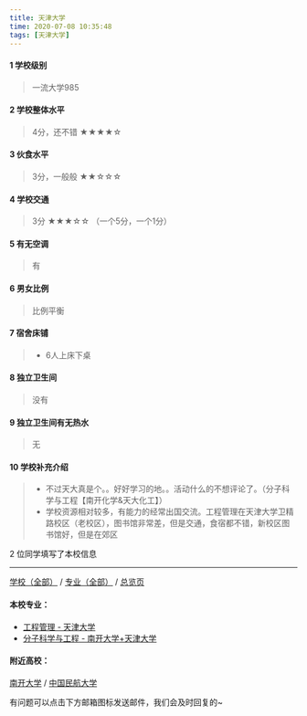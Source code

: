 ```yaml
---
title: 天津大学
time: 2020-07-08 10:35:48
tags: [天津大学]
---
```

#### 1 学校级别
> 一流大学985


#### 2 学校整体水平
> 4分，还不错
★★★★☆


#### 3 伙食水平
>  3分，一般般
★★☆☆☆


#### 4 学校交通
> 3分
★★★☆☆
（一个5分，一个1分）


#### 5 有无空调
> 有


#### 6 男女比例
> 比例平衡


#### 7 宿舍床铺
> - 6人上床下桌
 

#### 8 独立卫生间
> 没有


#### 9 独立卫生间有无热水
> 无


#### 10 学校补充介绍
> - 不过天大真是个。。好好学习的地。。活动什么的不想评论了。（分子科学与工程【南开化学&天大化工】）
> - 学校资源相对较多，有能力的经常出国交流。工程管理在天津大学卫精路校区（老校区），图书馆非常差，但是交通，食宿都不错，新校区图书馆好，但是在郊区

2 位同学填写了本校信息
***
[学校（全部）](https://univgo.github.io/2020/07/09/学校汇总页) / [专业（全部）](https://univgo.github.io/2020/07/09/专业汇总页) / [总览页](https://univgo.github.io/2020/07/09/总览)
#### 本校专业：
- [工程管理 - 天津大学](https://univgo.github.io/2020/07/08/工程管理%20-%20天津大学)
- [分子科学与工程 - 南开大学+天津大学](https://univgo.github.io/2020/07/08/分子科学与工程%20-%20南开大学+天津大学)

#### 附近高校：
[南开大学](https://univgo.github.io/2020/07/08/南开大学) / [中国民航大学](https://univgo.github.io/2020/07/08/中国民航大学)



有问题可以点击下方邮箱图标发送邮件，我们会及时回复的~
